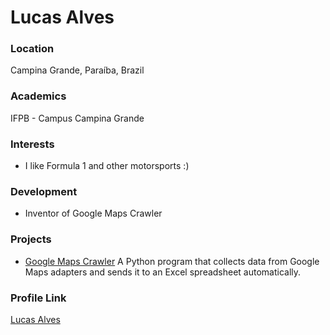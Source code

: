 # Lucas Alves

### Location

Campina Grande, Paraíba, Brazil

### Academics

IFPB - Campus Campina Grande

### Interests

- I like Formula 1 and other motorsports :)

### Development

- Inventor of Google Maps Crawler

### Projects

- [Google Maps Crawler](https://github.com/lucasfdelis/Google-Maps-Crawler) A Python program that collects data from Google Maps adapters and sends it to an Excel spreadsheet automatically.

### Profile Link

[Lucas Alves](https://github.com/lucasfdelis)